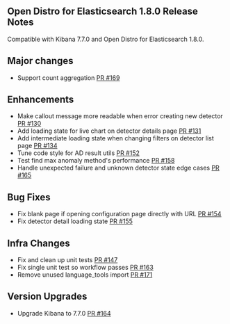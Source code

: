 ## Open Distro for Elasticsearch 1.8.0 Release Notes
Compatible with Kibana 7.7.0 and Open Distro for Elasticsearch 1.8.0.

## Major changes
- Support count aggregation [PR #169](https://github.com/opendistro-for-elasticsearch/anomaly-detection-kibana-plugin/pull/169)

## Enhancements
- Make callout message more readable when error creating new detector [PR #130](https://github.com/opendistro-for-elasticsearch/anomaly-detection-kibana-plugin/pull/130)
- Add loading state for live chart on detector details page [PR #131](https://github.com/opendistro-for-elasticsearch/anomaly-detection-kibana-plugin/pull/131)
- Add intermediate loading state when changing filters on detector list page [PR #134](https://github.com/opendistro-for-elasticsearch/anomaly-detection-kibana-plugin/pull/134)
- Tune code style for AD result utils [PR #152](https://github.com/opendistro-for-elasticsearch/anomaly-detection-kibana-plugin/pull/152)
- Test find max anomaly method's performance [PR #158](https://github.com/opendistro-for-elasticsearch/anomaly-detection-kibana-plugin/pull/158)
- Handle unexpected failure and unknown detector state edge cases [PR #165](https://github.com/opendistro-for-elasticsearch/anomaly-detection-kibana-plugin/pull/165)

## Bug Fixes
- Fix blank page if opening configuration page directly with URL [PR #154](https://github.com/opendistro-for-elasticsearch/anomaly-detection-kibana-plugin/pull/154)
- Fix detector detail loading state [PR #155](https://github.com/opendistro-for-elasticsearch/anomaly-detection-kibana-plugin/pull/155)

## Infra Changes
- Fix and clean up unit tests [PR #147](https://github.com/opendistro-for-elasticsearch/anomaly-detection-kibana-plugin/pull/147)
- Fix single unit test so workflow passes [PR #163](https://github.com/opendistro-for-elasticsearch/anomaly-detection-kibana-plugin/pull/163)
- Remove unused language_tools import [PR #171](https://github.com/opendistro-for-elasticsearch/anomaly-detection-kibana-plugin/pull/171)

## Version Upgrades
- Upgrade Kibana to 7.7.0 [PR #164](https://github.com/opendistro-for-elasticsearch/anomaly-detection-kibana-plugin/pull/164)
